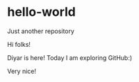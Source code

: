# hello-world
Just another repository

Hi folks!

Diyar is  here! Today I am exploring GitHub:)

Very nice!
